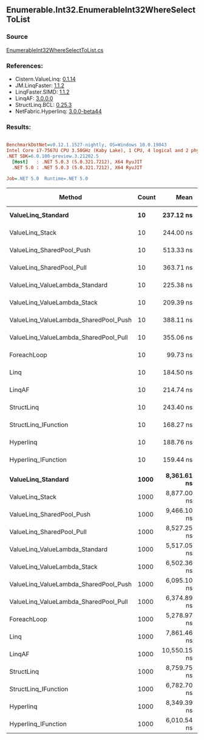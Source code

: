 ﻿## Enumerable.Int32.EnumerableInt32WhereSelectToList

### Source
[EnumerableInt32WhereSelectToList.cs](../LinqBenchmarks/Enumerable/Int32/EnumerableInt32WhereSelectToList.cs)

### References:
- Cistern.ValueLinq: [0.1.14](https://www.nuget.org/packages/Cistern.ValueLinq/0.1.14)
- JM.LinqFaster: [1.1.2](https://www.nuget.org/packages/JM.LinqFaster/1.1.2)
- LinqFaster.SIMD: [1.1.2](https://www.nuget.org/packages/LinqFaster.SIMD/1.0.3)
- LinqAF: [3.0.0.0](https://www.nuget.org/packages/LinqAF/3.0.0.0)
- StructLinq.BCL: [0.25.3](https://www.nuget.org/packages/StructLinq.BCL/0.25.3)
- NetFabric.Hyperlinq: [3.0.0-beta44](https://www.nuget.org/packages/NetFabric.Hyperlinq/3.0.0-beta44)

### Results:
``` ini

BenchmarkDotNet=v0.12.1.1527-nightly, OS=Windows 10.0.19043
Intel Core i7-7567U CPU 3.50GHz (Kaby Lake), 1 CPU, 4 logical and 2 physical cores
.NET SDK=6.0.100-preview.3.21202.5
  [Host]   : .NET 5.0.3 (5.0.321.7212), X64 RyuJIT
  .NET 5.0 : .NET 5.0.3 (5.0.321.7212), X64 RyuJIT

Job=.NET 5.0  Runtime=.NET 5.0  

```
|                                Method | Count |         Mean |      Error |     StdDev |       Median | Ratio | RatioSD |  Gen 0 | Gen 1 | Gen 2 | Allocated |
|-------------------------------------- |------ |-------------:|-----------:|-----------:|-------------:|------:|--------:|-------:|------:|------:|----------:|
|                    **ValueLinq_Standard** |    **10** |    **237.12 ns** |   **0.771 ns** |   **0.684 ns** |    **237.34 ns** |  **2.38** |    **0.02** | **0.0801** |     **-** |     **-** |     **168 B** |
|                       ValueLinq_Stack |    10 |    244.00 ns |   1.124 ns |   0.997 ns |    244.09 ns |  2.45 |    0.02 | 0.0567 |     - |     - |     120 B |
|             ValueLinq_SharedPool_Push |    10 |    513.33 ns |   2.857 ns |   2.672 ns |    512.37 ns |  5.15 |    0.04 | 0.0572 |     - |     - |     120 B |
|             ValueLinq_SharedPool_Pull |    10 |    363.71 ns |   1.094 ns |   1.024 ns |    363.67 ns |  3.65 |    0.02 | 0.0572 |     - |     - |     120 B |
|        ValueLinq_ValueLambda_Standard |    10 |    225.38 ns |   1.005 ns |   0.891 ns |    225.21 ns |  2.26 |    0.01 | 0.0801 |     - |     - |     168 B |
|           ValueLinq_ValueLambda_Stack |    10 |    209.39 ns |   4.196 ns |   6.018 ns |    212.58 ns |  2.06 |    0.06 | 0.0572 |     - |     - |     120 B |
| ValueLinq_ValueLambda_SharedPool_Push |    10 |    388.11 ns |   1.671 ns |   1.396 ns |    388.41 ns |  3.89 |    0.02 | 0.0572 |     - |     - |     120 B |
| ValueLinq_ValueLambda_SharedPool_Pull |    10 |    355.06 ns |   7.169 ns |   8.256 ns |    357.37 ns |  3.54 |    0.09 | 0.0572 |     - |     - |     120 B |
|                           ForeachLoop |    10 |     99.73 ns |   0.631 ns |   0.559 ns |     99.59 ns |  1.00 |    0.00 | 0.0802 |     - |     - |     168 B |
|                                  Linq |    10 |    184.50 ns |   1.075 ns |   0.898 ns |    184.50 ns |  1.85 |    0.01 | 0.1376 |     - |     - |     288 B |
|                                LinqAF |    10 |    214.74 ns |   1.645 ns |   1.374 ns |    214.78 ns |  2.15 |    0.01 | 0.0799 |     - |     - |     168 B |
|                            StructLinq |    10 |    243.40 ns |   1.554 ns |   1.453 ns |    243.67 ns |  2.44 |    0.02 | 0.0992 |     - |     - |     208 B |
|                  StructLinq_IFunction |    10 |    168.27 ns |   0.780 ns |   0.730 ns |    168.01 ns |  1.69 |    0.01 | 0.0572 |     - |     - |     120 B |
|                             Hyperlinq |    10 |    188.76 ns |   1.190 ns |   0.994 ns |    189.03 ns |  1.89 |    0.02 | 0.0572 |     - |     - |     120 B |
|                   Hyperlinq_IFunction |    10 |    159.44 ns |   3.112 ns |   3.459 ns |    160.70 ns |  1.59 |    0.04 | 0.0572 |     - |     - |     120 B |
|                                       |       |              |            |            |              |       |         |        |       |       |           |
|                    **ValueLinq_Standard** |  **1000** |  **8,361.61 ns** |  **60.185 ns** |  **50.257 ns** |  **8,355.80 ns** |  **1.58** |    **0.01** | **2.0752** |     **-** |     **-** |   **4,344 B** |
|                       ValueLinq_Stack |  1000 |  8,877.00 ns |  36.189 ns |  32.081 ns |  8,878.95 ns |  1.68 |    0.01 | 1.9989 |     - |     - |   4,200 B |
|             ValueLinq_SharedPool_Push |  1000 |  9,466.10 ns |  53.895 ns |  50.414 ns |  9,455.12 ns |  1.79 |    0.01 | 0.9918 |     - |     - |   2,096 B |
|             ValueLinq_SharedPool_Pull |  1000 |  8,527.25 ns |  74.032 ns |  69.249 ns |  8,531.03 ns |  1.62 |    0.01 | 0.9918 |     - |     - |   2,096 B |
|        ValueLinq_ValueLambda_Standard |  1000 |  5,517.05 ns |  24.356 ns |  21.591 ns |  5,515.23 ns |  1.05 |    0.01 | 2.0752 |     - |     - |   4,344 B |
|           ValueLinq_ValueLambda_Stack |  1000 |  6,502.36 ns |  27.603 ns |  24.469 ns |  6,501.73 ns |  1.23 |    0.01 | 2.0065 |     - |     - |   4,200 B |
| ValueLinq_ValueLambda_SharedPool_Push |  1000 |  6,095.10 ns | 114.640 ns | 117.727 ns |  6,132.43 ns |  1.15 |    0.02 | 0.9995 |     - |     - |   2,096 B |
| ValueLinq_ValueLambda_SharedPool_Pull |  1000 |  6,374.89 ns |  89.966 ns |  75.126 ns |  6,351.78 ns |  1.21 |    0.02 | 0.9995 |     - |     - |   2,096 B |
|                           ForeachLoop |  1000 |  5,278.97 ns |  24.669 ns |  21.869 ns |  5,272.52 ns |  1.00 |    0.00 | 2.0752 |     - |     - |   4,344 B |
|                                  Linq |  1000 |  7,861.46 ns |  56.287 ns |  43.945 ns |  7,858.56 ns |  1.49 |    0.01 | 2.1210 |     - |     - |   4,464 B |
|                                LinqAF |  1000 | 10,550.15 ns |  75.278 ns |  66.732 ns | 10,573.48 ns |  2.00 |    0.02 | 2.0752 |     - |     - |   4,344 B |
|                            StructLinq |  1000 |  8,759.75 ns |  54.576 ns |  48.380 ns |  8,749.24 ns |  1.66 |    0.01 | 1.0376 |     - |     - |   2,184 B |
|                  StructLinq_IFunction |  1000 |  6,782.70 ns | 133.960 ns | 164.515 ns |  6,862.58 ns |  1.27 |    0.03 | 0.9995 |     - |     - |   2,096 B |
|                             Hyperlinq |  1000 |  8,349.39 ns | 149.372 ns | 139.723 ns |  8,335.43 ns |  1.58 |    0.03 | 0.9918 |     - |     - |   2,096 B |
|                   Hyperlinq_IFunction |  1000 |  6,010.54 ns |  20.445 ns |  19.125 ns |  6,013.20 ns |  1.14 |    0.01 | 0.9995 |     - |     - |   2,096 B |

